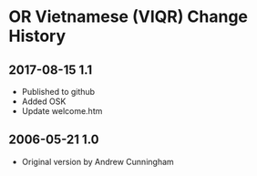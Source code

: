 # OR Vietnamese (VIQR) Change History

## 2017-08-15 1.1
* Published to github
* Added OSK
* Update welcome.htm

## 2006-05-21 1.0
* Original version by Andrew Cunningham
